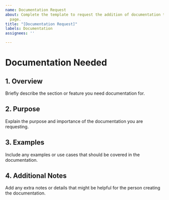 ```yaml
---
name: Documentation Request
about: Complete the template to request the addition of documentation to the wiki
  page.
title: "[Documentation Request]"
labels: Documentation
assignees: ''

---
```


# Documentation Needed

## 1. Overview

Briefly describe the section or feature you need documentation for.

## 2. Purpose

Explain the purpose and importance of the documentation you are requesting.

## 3. Examples

Include any examples or use cases that should be covered in the documentation.

## 4. Additional Notes

Add any extra notes or details that might be helpful for the person creating the documentation.
